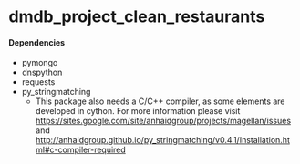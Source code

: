 # dmdb_project_clean_restaurants

#### Dependencies
- pymongo
- dnspython
- requests
- py_stringmatching
  - This package also needs a C/C++ compiler, as some elements are developed in cython. For
    more information please visit
    https://sites.google.com/site/anhaidgroup/projects/magellan/issues and 
    http://anhaidgroup.github.io/py_stringmatching/v0.4.1/Installation.html#c-compiler-required
    